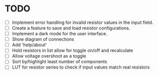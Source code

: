 # TODO

- [ ] Implement error handling for invalid resistor values in the input field.
- [ ] Create a feature to save and load resistor configurations.
- [ ] Implement a dark mode for the user interface.
- [ ] Show diagram of connections
- [ ] Add 'help/about'
- [ ] Hold resistors in list allow for toggle on/off and recalculate
- [ ] Allow voltage overshoot as a toggle
- [ ] Sort by/highlight least number of components
- [ ] LUT for resistor series to check if input values match real resistors